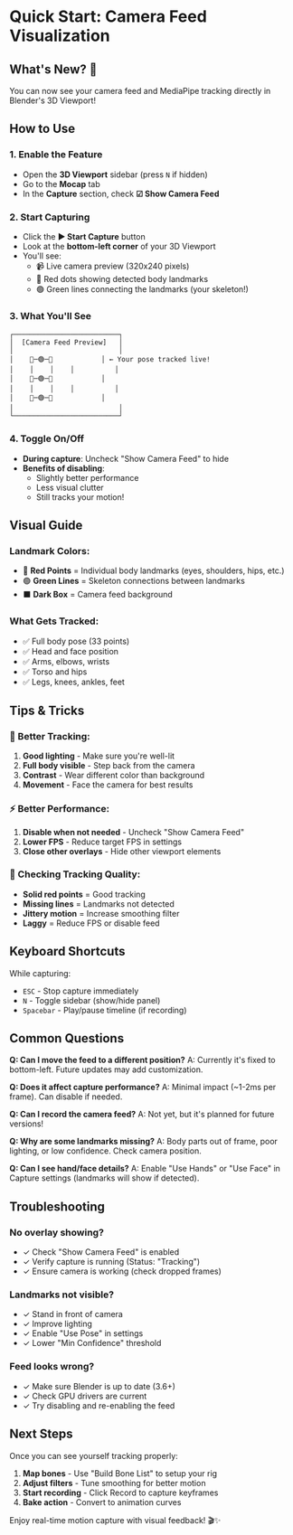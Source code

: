 # Quick Start: Camera Feed Visualization

## What's New? 🎥

You can now see your camera feed and MediaPipe tracking directly in Blender's 3D Viewport!

## How to Use

### 1. Enable the Feature
- Open the **3D Viewport** sidebar (press `N` if hidden)
- Go to the **Mocap** tab
- In the **Capture** section, check **☑ Show Camera Feed**

### 2. Start Capturing
- Click the **▶ Start Capture** button
- Look at the **bottom-left corner** of your 3D Viewport
- You'll see:
  - 📹 Live camera preview (320x240 pixels)
  - 🔴 Red dots showing detected body landmarks
  - 🟢 Green lines connecting the landmarks (your skeleton!)

### 3. What You'll See

```
┌──────────────────────────┐
│  [Camera Feed Preview]   │
│                          │
│    🔴─🟢─🔴            │ ← Your pose tracked live!
│    │    │    │          │
│    🔴─🟢─🔴            │
│    │    │    │          │
│    🔴─🟢─🔴            │
│                          │
└──────────────────────────┘
```

### 4. Toggle On/Off
- **During capture**: Uncheck "Show Camera Feed" to hide
- **Benefits of disabling**: 
  - Slightly better performance
  - Less visual clutter
  - Still tracks your motion!

## Visual Guide

### Landmark Colors:
- 🔴 **Red Points** = Individual body landmarks (eyes, shoulders, hips, etc.)
- 🟢 **Green Lines** = Skeleton connections between landmarks
- ⬛ **Dark Box** = Camera feed background

### What Gets Tracked:
- ✅ Full body pose (33 points)
- ✅ Head and face position
- ✅ Arms, elbows, wrists
- ✅ Torso and hips
- ✅ Legs, knees, ankles, feet

## Tips & Tricks

### 📸 Better Tracking:
1. **Good lighting** - Make sure you're well-lit
2. **Full body visible** - Step back from the camera
3. **Contrast** - Wear different color than background
4. **Movement** - Face the camera for best results

### ⚡ Better Performance:
1. **Disable when not needed** - Uncheck "Show Camera Feed"
2. **Lower FPS** - Reduce target FPS in settings
3. **Close other overlays** - Hide other viewport elements

### 🎯 Checking Tracking Quality:
- **Solid red points** = Good tracking
- **Missing lines** = Landmarks not detected
- **Jittery motion** = Increase smoothing filter
- **Laggy** = Reduce FPS or disable feed

## Keyboard Shortcuts

While capturing:
- `ESC` - Stop capture immediately
- `N` - Toggle sidebar (show/hide panel)
- `Spacebar` - Play/pause timeline (if recording)

## Common Questions

**Q: Can I move the feed to a different position?**
A: Currently it's fixed to bottom-left. Future updates may add customization.

**Q: Does it affect capture performance?**
A: Minimal impact (~1-2ms per frame). Can disable if needed.

**Q: Can I record the camera feed?**
A: Not yet, but it's planned for future versions!

**Q: Why are some landmarks missing?**
A: Body parts out of frame, poor lighting, or low confidence. Check camera position.

**Q: Can I see hand/face details?**
A: Enable "Use Hands" or "Use Face" in Capture settings (landmarks will show if detected).

## Troubleshooting

### No overlay showing?
- ✓ Check "Show Camera Feed" is enabled
- ✓ Verify capture is running (Status: "Tracking")
- ✓ Ensure camera is working (check dropped frames)

### Landmarks not visible?
- ✓ Stand in front of camera
- ✓ Improve lighting
- ✓ Enable "Use Pose" in settings
- ✓ Lower "Min Confidence" threshold

### Feed looks wrong?
- ✓ Make sure Blender is up to date (3.6+)
- ✓ Check GPU drivers are current
- ✓ Try disabling and re-enabling the feed

## Next Steps

Once you can see yourself tracking properly:
1. **Map bones** - Use "Build Bone List" to setup your rig
2. **Adjust filters** - Tune smoothing for better motion
3. **Start recording** - Click Record to capture keyframes
4. **Bake action** - Convert to animation curves

Enjoy real-time motion capture with visual feedback! 🎬✨
